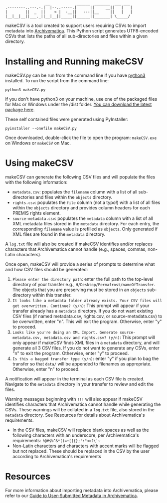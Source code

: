 ```
                  __            ______  _______  ___ ___ 
.--------..---.-.|  |--..-----.|      ||     __||   |   |
|        ||  _  ||    < |  -__||   ---||__     ||   |   |
|__|__|__||___._||__|__||_____||______||_______| \_____/  
```

makeCSV is a tool created to support users requiring CSVs to import metadata into [Archivematica](https://www.archivematica.org/en/). This Python script generates UTF8-encoded CSVs that lists the paths of all sub-directories and files within a given directory.

# Installing and Running makeCSV
makeCSV.py can be run from the command line if you have [python3](https://www.python.org/downloads/) installed. To run the script from the command line:

```
python3 makeCSV.py
```

If you don't have python3 on your machine, use one of the packaged files for Mac or Windows under the /dist folder. [You can download the latest package here](https://github.com/scholarsportal/makecsv/tags). 

These self contained files were generated using PyInstaller:

```
pyinstaller --onefile makeCSV.py
```

Once downloaded, double-click the file to open the program: ```makeCSV.exe``` on Windows or ```makeCSV``` on Mac.


# Using makeCSV
makeCSV can generate the following CSV files and will populate the files with the following information:
- ```metadata.csv```: populates the ```filename``` column with a list of all sub-directories and files within the ```objects``` directory.
- ```rights.csv```: populates the ```file``` column (not a typo!) with a list of all files within the ```objects``` directory and provides column headers for each PREMIS rights element.
- ```source-metadata.csv```: populates the ```metadata``` column with a list of all XML metadata files stored in the ```metadata``` directory. For each entry, the corresponding ```filename``` value is prefilled as ```objects```. Only generated if XML files are found in the ```metadata``` directory.

A ```log.txt``` file will also be created if makeCSV identifies and/or replaces characters that Archivematica cannot handle (e.g., spaces, commas, non-Latin characters).

Once open, makeCSV will provide a series of prompts to determine what and how CSV files should be generated:
1. ```Please enter the directory path```: enter the full path to the top-level directory of your transfer e.g., ```H/Desktop/Permafrost/nameOfTransfer```. The objects that you are preserving must be stored in an ```objects``` sub-directory within this transfer.
2. ```It looks like a metadata folder already exists. Your CSV files will get overwritten. Continue? (y/n)```: This prompt will appear if your transfer already has a ```metadata``` directory. If you do not want existing CSV files (if named metadata.csv, rights.csv, or source-metadata.csv) to be overwritten, enter "n". This will exit the program. Otherwise, enter "y" to proceed.
3. ```Looks like you're doing an XML Import. Generate source-metadata.csv, metadata.csv and rights.csv? (y/n)```: This prompt will only appear if makeCSV finds XML files in a ```metadata``` directory, and will generate all 3 CSV files. If you do not want to generate any CSVs, enter "n" to exit the program. Otherwise, enter "y" to proceed.
4. ```Is this a bagged transfer type (y/n)```: enter "y" if you plan to bag the transfer so that ```data/``` will be appended to filenames as appropriate. Otherwise, enter "n" to proceed.

A notification will appear in the terminal as each CSV file is created. Navigate to the ```metadata``` directory in your transfer to review and edit the files.

Warning messages beginning with ```!!!``` will also appear if makeCSV identifies characters that Archivematica cannot handle while generating the CSVs. These warnings will be collated in a ```log.txt``` file, also stored in the ```metadata``` directory. See Resources for details about Archivematica's requirements.
- In the CSV files, makeCSV will replace blank spaces as well as the following characters with an underscore, per Archivematica's requirements: ```!@#$%^&*()=+[]{};':"<>?\`~```
- Non-Latin characters and characters with accent marks will be flagged but not replaced. These should be replaced in the CSV by the user according to Archivematica's requirements

# Resources
For more information about importing metadata into Archivematica, please refer to our [Guide to User-Submitted Metadata in Archivematica](https://learn.scholarsportal.info/all-guides/a-guide-to-user-submitted-metadata-in-archivematica/).

